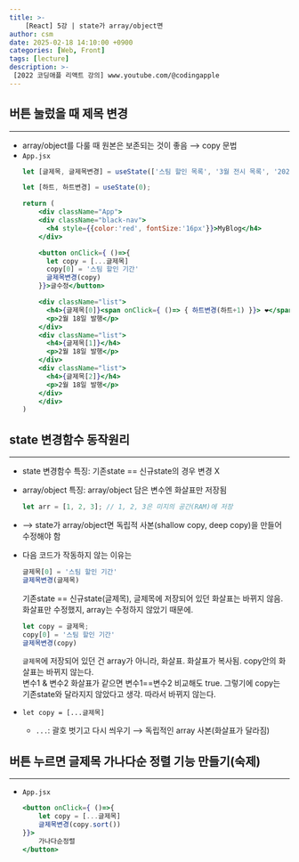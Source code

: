 ```yaml
---
title: >-
    [React] 5강 | state가 array/object면
author: csm
date: 2025-02-18 14:10:00 +0900
categories: [Web, Front]
tags: [lecture]
description: >-
 [2022 코딩애플 리액트 강의] www.youtube.com/@codingapple
---
```


## 버튼 눌렀을 때 제목 변경 
---
- array/object를 다룰 때 원본은 보존되는 것이 좋음 ⟶ copy 문법
- `App.jsx`
    ```jsx
    let [글제목, 글제목변경] = useState(['스팀 할인 목록', '3월 전시 목록', '2025 영화 개봉작 목록'])

    let [하트, 하트변경] = useState(0);

    return (
        <div className="App">
        <div className="black-nav">
          <h4 style={{color:'red', fontSize:'16px'}}>MyBlog</h4>
        </div>

        <button onClick={ ()=>{
          let copy = [...글제목]
          copy[0] = '스팀 할인 기간'
          글제목변경(copy)
        }}>글수정</button>

        <div className="list">
          <h4>{글제목[0]}<span onClick={ ()=> { 하트변경(하트+1) }}> ❤️</span> {하트} </h4>
          <p>2월 18일 발행</p>
        </div>
        <div className="list">
          <h4>{글제목[1]}</h4>
          <p>2월 18일 발행</p>
        </div>
        <div className="list">
          <h4>{글제목[2]}</h4>
          <p>2월 18일 발행</p>
        </div>
        </div>
    )
    ```

## state 변경함수 동작원리
---
- state 변경함수 특징: 기존state == 신규state의 경우 변경 X
- array/object 특징: array/object 담은 변수엔 화살표만 저장됨
    ```jsx
    let arr = [1, 2, 3]; // 1, 2, 3은 미지의 공간(RAM)에 저장
    ```
- ⟶ state가 array/object면 독립적 사본(shallow copy, deep copy)을 만들어 수정해야 함
- 다음 코드가 작동하지 않는 이유는   

    ```jsx
    글제목[0] = '스팀 할인 기간'
    글제목변경(글제목)
    ```

    기존state == 신규state(글제목), 글제목에 저장되어 있던 화살표는 바뀌지 않음.  
    화살표만 수정했지, array는 수정하지 않았기 때문에.  

    ```jsx
    let copy = 글제목;
    copy[0] = '스팀 할인 기간'
    글제목변경(copy)
    ```

    `글제목`에 저장되어 있던 건 array가 아니라, 화살표. 화살표가 복사됨. copy안의 화살표는 바뀌지 않는다.  
    변수1 & 변수2 화살표가 같으면 변수1==변수2 비교해도 true. 그렇기에 copy는 기존state와 달라지지 않았다고 생각. 따라서 바뀌지 않는다.  
- `let copy = [...글제목]`
    - `...`: 괄호 벗기고 다시 씌우기 ⟶ 독립적인 array 사본(화살표가 달라짐)

## 버튼 누르면 글제목 가나다순 정렬 기능 만들기(숙제)
---
- `App.jsx`
    ```jsx
    <button onClick={ ()=>{
        let copy = [...글제목]
        글제목변경(copy.sort())
    }}>
        가나다순정렬
    </button>
    ```